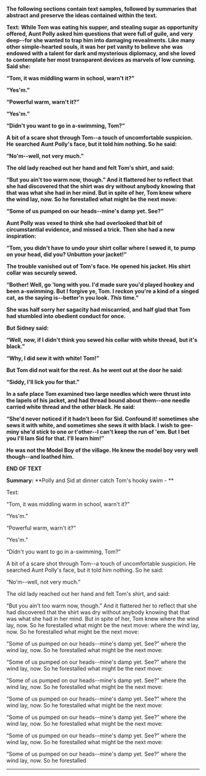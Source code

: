 **The following sections contain text samples, followed by summaries that abstract and preserve the ideas contained within the text.**

**Text:**
**While Tom was eating his supper, and stealing sugar as opportunity**
**offered, Aunt Polly asked him questions that were full of guile, and**
**very deep--for she wanted to trap him into damaging revealments. Like**
**many other simple-hearted souls, it was her pet vanity to believe she**
**was endowed with a talent for dark and mysterious diplomacy, and she**
**loved to contemplate her most transparent devices as marvels of low**
**cunning. Said she:**

**“Tom, it was middling warm in school, warn't it?”**

**“Yes'm.”**

**“Powerful warm, warn't it?”**

**“Yes'm.”**

**“Didn't you want to go in a-swimming, Tom?”**

**A bit of a scare shot through Tom--a touch of uncomfortable suspicion. He**
**searched Aunt Polly's face, but it told him nothing. So he said:**

**“No'm--well, not very much.”**

**The old lady reached out her hand and felt Tom's shirt, and said:**

**“But you ain't too warm now, though.” And it flattered her to reflect**
**that she had discovered that the shirt was dry without anybody knowing**
**that that was what she had in her mind. But in spite of her, Tom knew**
**where the wind lay, now. So he forestalled what might be the next move:**

**“Some of us pumped on our heads--mine's damp yet. See?”**

**Aunt Polly was vexed to think she had overlooked that bit of**
**circumstantial evidence, and missed a trick. Then she had a new**
**inspiration:**

**“Tom, you didn't have to undo your shirt collar where I sewed it, to**
**pump on your head, did you? Unbutton your jacket!”**

**The trouble vanished out of Tom's face. He opened his jacket. His shirt**
**collar was securely sewed.**

**“Bother! Well, go 'long with you. I'd made sure you'd played hookey**
**and been a-swimming. But I forgive ye, Tom. I reckon you're a kind of a**
**singed cat, as the saying is--better'n you look. _This_ time.”**

**She was half sorry her sagacity had miscarried, and half glad that Tom**
**had stumbled into obedient conduct for once.**

**But Sidney said:**

**“Well, now, if I didn't think you sewed his collar with white thread,**
**but it's black.”**

**“Why, I did sew it with white! Tom!”**

**But Tom did not wait for the rest. As he went out at the door he said:**

**“Siddy, I'll lick you for that.”**

**In a safe place Tom examined two large needles which were thrust into**
**the lapels of his jacket, and had thread bound about them--one needle**
**carried white thread and the other black. He said:**

**“She'd never noticed if it hadn't been for Sid. Confound it! sometimes**
**she sews it with white, and sometimes she sews it with black. I wish to**
**gee-miny she'd stick to one or t'other--I can't keep the run of 'em. But**
**I bet you I'll lam Sid for that. I'll learn him!”**

**He was not the Model Boy of the village. He knew the model boy very well**
**though--and loathed him.**

**END OF TEXT**

**Summary:**
**Polly and Sid at dinner catch Tom's hooky swim - **

Text:

“Tom, it was middling warm in school, warn't it?”

“Yes'm.”

“Powerful warm, warn't it?”

“Yes'm.”

“Didn't you want to go in a-swimming, Tom?”

A bit of a scare shot through Tom--a touch of uncomfortable suspicion. He
searched Aunt Polly's face, but it told him nothing. So he said:

“No'm--well, not very much.”

The old lady reached out her hand and felt Tom's shirt, and said:

“But you ain't too warm now, though.” And it flattered her to reflect
that she had discovered that the shirt was dry without anybody knowing
that that was what she had in her mind. But in spite of her, Tom knew
where the wind lay, now. So he forestalled what might be the next move:
where the wind lay, now. So he forestalled what might be the next move:

“Some of us pumped on our heads--mine's damp yet. See?”
where the wind lay, now. So he forestalled what might be the next move:

“Some of us pumped on our heads--mine's damp yet. See?”
where the wind lay, now. So he forestalled what might be the next move:

“Some of us pumped on our heads--mine's damp yet. See?”
where the wind lay, now. So he forestalled what might be the next move:

“Some of us pumped on our heads--mine's damp yet. See?”
where the wind lay, now. So he forestalled what might be the next move:

“Some of us pumped on our heads--mine's damp yet. See?”
where the wind lay, now. So he forestalled what might be the next move:

“Some of us pumped on our heads--mine's damp yet. See?”
where the wind lay, now. So he forestalled what might be the next move:

“Some of us pumped on our heads--mine's damp yet. See?”
where the wind lay, now. So he forestalled

---

